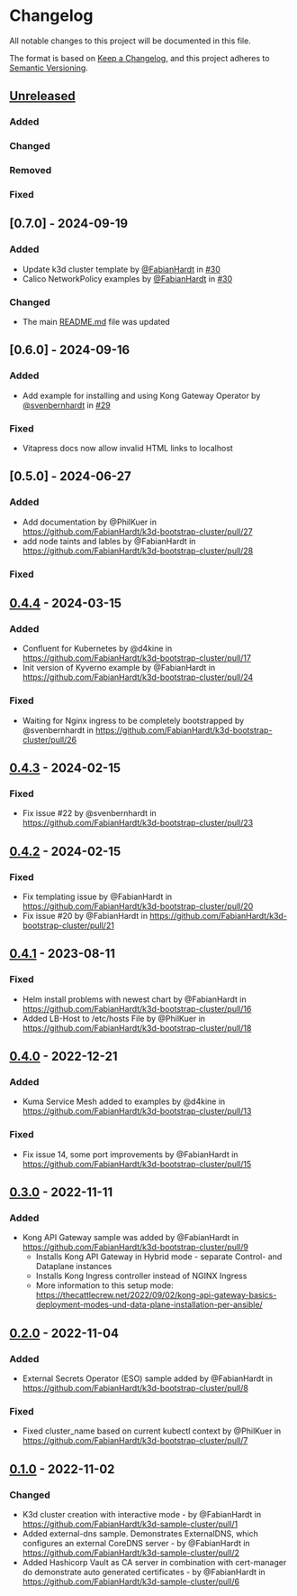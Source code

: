 # Changelog

All notable changes to this project will be documented in this file.

The format is based on [Keep a Changelog](https://keepachangelog.com/en/1.1.0/),
and this project adheres to [Semantic Versioning](https://semver.org/spec/v2.0.0.html).

## [Unreleased]

### Added

### Changed


### Removed

### Fixed

## [0.7.0] - 2024-09-19

### Added

* Update k3d cluster template by [@FabianHardt](https://github.com/FabianHardt) in [#30](https://github.com/FabianHardt/k3d-bootstrap-cluster/pull/30)
* Calico NetworkPolicy examples by [@FabianHardt](https://github.com/FabianHardt/) in [#30](https://github.com/FabianHardt/k3d-bootstrap-cluster/pull/30)

### Changed

- The main [README.md](https://github.com/FabianHardt/k3d-bootstrap-cluster/blob/main/README.md) file was updated

## [0.6.0] - 2024-09-16

### Added

* Add example for installing and using Kong Gateway Operator by [@svenbernhardt](https://github.com/svenbernhardt) in [#29](https://github.com/FabianHardt/k3d-bootstrap-cluster/pull/29)

### Fixed

- Vitapress docs now allow invalid HTML links to localhost

## [0.5.0] - 2024-06-27

### Added
* Add documentation by @PhilKuer in https://github.com/FabianHardt/k3d-bootstrap-cluster/pull/27
* add node taints and lables by @FabianHardt in https://github.com/FabianHardt/k3d-bootstrap-cluster/pull/28

### Fixed


## [0.4.4] - 2024-03-15

### Added

- Confluent for Kubernetes by @d4kine in https://github.com/FabianHardt/k3d-bootstrap-cluster/pull/17
- Init version of Kyverno example by @FabianHardt in https://github.com/FabianHardt/k3d-bootstrap-cluster/pull/24

### Fixed

- Waiting for Nginx ingress to be completely bootstrapped by @svenbernhardt in https://github.com/FabianHardt/k3d-bootstrap-cluster/pull/26

## [0.4.3] - 2024-02-15

### Fixed

- Fix issue #22 by @svenbernhardt in https://github.com/FabianHardt/k3d-bootstrap-cluster/pull/23

## [0.4.2] - 2024-02-15

### Fixed

- Fix templating issue by @FabianHardt in https://github.com/FabianHardt/k3d-bootstrap-cluster/pull/20
- Fix issue #20 by @FabianHardt in https://github.com/FabianHardt/k3d-bootstrap-cluster/pull/21

## [0.4.1] - 2023-08-11

### Fixed

- Helm install problems with newest chart by @FabianHardt in https://github.com/FabianHardt/k3d-bootstrap-cluster/pull/16
- Added LB-Host to /etc/hosts File by @PhilKuer in https://github.com/FabianHardt/k3d-bootstrap-cluster/pull/18

## [0.4.0] - 2022-12-21

### Added

- Kuma Service Mesh added to examples by @d4kine in https://github.com/FabianHardt/k3d-bootstrap-cluster/pull/13

### Fixed

- Fix issue 14, some port improvements by @FabianHardt in https://github.com/FabianHardt/k3d-bootstrap-cluster/pull/15

## [0.3.0] - 2022-11-11

### Added

- Kong API Gateway sample was added by @FabianHardt in https://github.com/FabianHardt/k3d-bootstrap-cluster/pull/9
  - Installs Kong API Gateway in Hybrid mode - separate Control- and Dataplane instances
  - Installs Kong Ingress controller instead of NGINX Ingress
  - More information to this setup mode: https://thecattlecrew.net/2022/09/02/kong-api-gateway-basics-deployment-modes-und-data-plane-installation-per-ansible/


## [0.2.0] - 2022-11-04

### Added

- External Secrets Operator (ESO) sample added by @FabianHardt in https://github.com/FabianHardt/k3d-bootstrap-cluster/pull/8

### Fixed

- Fixed cluster_name based on current kubectl context by @PhilKuer in https://github.com/FabianHardt/k3d-bootstrap-cluster/pull/7

## [0.1.0] - 2022-11-02

### Changed

- K3d cluster creation with interactive mode  - by @FabianHardt in https://github.com/FabianHardt/k3d-sample-cluster/pull/1
- Added external-dns sample. Demonstrates ExternalDNS, which configures an external CoreDNS server - by @FabianHardt in https://github.com/FabianHardt/k3d-sample-cluster/pull/2
- Added Hashicorp Vault as CA server in combination with cert-manager do demonstrate auto generated certificates - by @FabianHardt in https://github.com/FabianHardt/k3d-sample-cluster/pull/6

[unreleased]: https://github.com/olivierlacan/keep-a-changelog/compare/v0.4.4...HEAD
[0.4.4]: https://github.com/FabianHardt/k3d-sample-cluster/compare/v0.4.3...v0.4.4
[0.4.3]: https://github.com/FabianHardt/k3d-sample-cluster/compare/v0.4.2...v0.4.3
[0.4.2]: https://github.com/FabianHardt/k3d-sample-cluster/compare/v0.4.1...v0.4.2
[0.4.1]: https://github.com/FabianHardt/k3d-sample-cluster/compare/v0.4.0...v0.4.1
[0.4.0]: https://github.com/FabianHardt/k3d-sample-cluster/compare/v0.3.0...v0.4.0
[0.3.0]: https://github.com/FabianHardt/k3d-sample-cluster/compare/v0.2.0...v0.3.0
[0.2.0]: https://github.com/FabianHardt/k3d-sample-cluster/compare/v0.1.0...v0.2.0
[0.1.0]: https://github.com/FabianHardt/k3d-sample-cluster/commits/v0.1.0